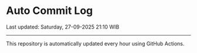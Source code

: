 # Auto Commit Log

Last updated: Saturday, 27-09-2025 21:10 WIB

---

This repository is automatically updated every hour using GitHub Actions.
